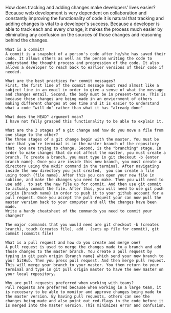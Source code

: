 How does tracking and adding changes make developers' lives easier?
    Because web development is very dependent on collaboration and constantly improving the functionality of code it is natural that tracking and adding changes is vital to a developer's success. Because a developer is able to track each and every change, it makes the process much easier by eliminating any confusion on the sources of those changes and reasoning behind the changes.

    What is a commit?
    A commit is a snapshot of a person's code after he/she has saved their code. It allows others as well as the person writing the code to understand the thought process and progression of the code. It also allows a developer to reach back to earlier versions of their code if needed.

    What are the best practices for commit messages?
    First, the first line of the commit message must read almost like a subject line in an email in order to give a sense of what the message and changes entail. Second, the body must be in present-tense. This is because these changes are being made in an enviornment of others making different changes at one time and it is easier to understand what a code "will do" rather than what it has "already done"

    What does the HEAD^ argument mean?
    I have not fully grasped this functionality to be able to explain it.

    What are the 3 stages of a git change and how do you move a file from one stage to the other?
    The three stages of a git change begin with the master. You must be sure that you're terminal is in the master branch of the repository that  you are trying to change. Second, is the "branching" stage. In order to make changes that do not affect the master, you must create a branch. To create a branch, you must type in git checkout -b {enter branch name}. Once you are inside this new branch, you must create a directory using the mkdir command in the terminal. After navigating inside the new directory you just created,  you can create a file using touch {file name}. After this you can open your new file in sublime, and make the changes you need to make. Then you will need to use add . to set the new file up for commit. And then use git commit to actualy commit the file. After this, you will need to use git push origin {branch name} in order to push it to your github account for a pull request. Once you accept the pull request your can now pull the master version back to your computer and all the changes have been made.
    Write a handy cheatsheet of the commands you need to commit your changes?

    The major commands that you would need are git checkout -b (creates branch), touch (creates file), add . (sets up file for commit), git commit (commits file)

    What is a pull request and how do you create and merge one?
    A pull request is used to merge the changes made to a branch and add those changes to the master branch. You create a pull request by typing in git push origin {branch name} which send your new branch to your GitHub. Then you press pull request. And then merge pull request. This will merge your branch to your master. You then return to your terminal and type in git pull origin master to have the new master on your local repository.

    Why are pull requests preferred when working with teams?
    Pull requests are preferred because when working in a large team, it is neccesary to be able to monitor and approve changes being made to the master version. By having pull requests, others can see the changes being made and also point out red-flags in the code before it is merged into the master version. This minimizes error and confusion.
